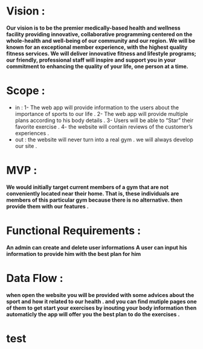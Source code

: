 # Vision :

**Our vision is to be the premier medically-based health and wellness facility providing innovative, collaborative programming centered on the whole-health and well-being of our community and our region. We will be known for an exceptional member experience, with the highest quality fitness services. We will deliver innovative fitness and lifestyle programs; our friendly, professional staff will inspire and support you in your commitment to enhancing the quality of your life, one person at a time.**

# Scope : 

- in : 
1- The web app will provide information to the users about the importance of sports to our life .
2- The web app will provide multiple plans according to his body details .
3- Users will be able to “Star” their favorite exercise .
4- the website will contain reviews of the customer’s experiences .
- out :
the website will never turn into a real gym . we will always develop our site .

# MVP :

**We would initially target current members of a gym that are not conveniently located near their home. That is, these individuals are members of this particular gym because there is no alternative. then provide them with our features .**

# Functional Requirements :

**An admin can create and delete user informations**
**A user can input his information to provide him with the best plan for him**

# Data Flow :

**when open the website you will be provided with some advices about the sport and how it related to our health . and you can find mutiple pages one of them to get start your exercises by inouting your body information then automaticly the app will offer you the best plan to do the exercises .**




# test 